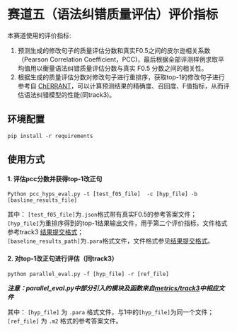 # 赛道五（语法纠错质量评估）评价指标

本赛道使用的评价指标: 
1. 预测生成的修改句子的质量评估分数和真实F0.5之间的皮尔逊相关系数（Pearson Correlation Coefficient，PCC)，最后根据全部评测样例求取平均值用以衡量语法纠错质量评估分数与真实 F0.5 分数之间的相关性。
2. 根据生成的质量评估分数对修改句子进行重排序，获取top-1的修改句子进行参考自 [ChERRANT](https://github.com/HillZhang1999/MuCGEC/tree/main/scorers/ChERRANT)，可以计算预测结果的精确度、召回度、F值指标，从而评估语法纠错模型的性能(同track3)。

## 环境配置

```shell
pip install -r requirements
```

## 使用方式

#### 1. 评估pcc分数并获得top-1改正句
```shell
Python pcc_hyps_eval.py -t [test_f05_file]  -c [hyp_file] -b [basline_results_file]
```
其中： 
`[test_f05_file]`为`.json`格式带有真实F0.5的参考答案文件；   
`[hyp_file]`为重排序得到的top-1结果输出文件，用于第二个评价指标，文件格式参考track3 [结果提交格式](https://github.com/styxjedi/GEC-CTLC/blob/main/datasets/track3/README.md#2-%E7%BB%93%E6%9E%9C%E6%8F%90%E4%BA%A4%E6%A0%BC%E5%BC%8F)；   
`[baseline_results_path]`为`.para`格式文件，文件格式参见[结果提交格式](https://github.com/styxjedi/GEC-CTLC/blob/main/datasets/track5/README.md#2-%E7%BB%93%E6%9E%9C%E6%8F%90%E4%BA%A4%E6%A0%BC%E5%BC%8F)。


#### 2. 对top-1改正句进行评估（同track3）
```shell
python parallel_eval.py -f [hyp_file] -r [ref_file]
```
***注意：parallel_eval.py中部分引入的模块及函数来自[metrics/track3](https://github.com/styxjedi/GEC-CTLC/tree/main/metrics/track3)中相应文件***

其中： 
`[hyp_file]` 为 `.para` 格式文件，与1中的`[hyp_file]`为同一个文件；    
`[ref_file]` 为 `.m2` 格式的参考答案文件。

